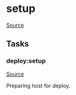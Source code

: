<!-- DO NOT EDIT THIS FILE! -->
<!-- Instead edit recipe/deploy/setup.php -->
<!-- Then run bin/docgen -->

# setup

[Source](/recipe/deploy/setup.php)



## Tasks

### deploy:setup
[Source](https://github.com/deployphp/deployer/blob/master/recipe/deploy/setup.php#L7)

Preparing host for deploy.




